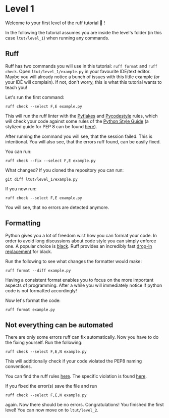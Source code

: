 # Level 1

Welcome to your first level of the ruff tutorial 🧙 !

In the following the tutorial assumes you are inside the level's folder (in this case `ltut/level_1`) when running any commands.

## Ruff

Ruff has two commands you will use in this tutorial: `ruff format` and `ruff check`.
Open `ltut/level_1/example.py` in your favourite IDE/text editor.
Maybe you will already notice a bunch of issues with this little example (or your IDE will complain).
If not, don't worry, this is what this tutorial wants to teach you!

Let's run the first command:

```
ruff check --select F,E example.py
```

This will run the ruff linter with the [Pyflakes](https://docs.astral.sh/ruff/rules/#pyflakes-f) and [Pycodestyle](https://docs.astral.sh/ruff/rules/#pycodestyle-e-w) rules, which will check your code against some rules of the [Python Style Guide](https://peps.python.org/pep-0008/) (a stylized guide for PEP 8 can be found [here](https://peps.python.org/pep-0008/)).

After running the command you will see, that the session failed.
This is intentional.
You will also see, that the errors ruff found, can be easily fixed.

You can run:

```
ruff check --fix --select F,E example.py
```

What changed? If you cloned the repository you can run:

```
git diff ltut/level_1/example.py
```

If you now run:

```
ruff check --select F,E example.py
```

You will see, that no errors are detected anymore.

## Formatting

Python gives you a lot of freedom w.r.t how you can format your code.
In order to avoid long discussions about code style you can simply enforce one.
A popular choice is [black](https://github.com/psf/black).
Ruff provides an incredibly fast [drop-in replacement](https://docs.astral.sh/ruff/formatter/) for black.

Run the following to see what changes the formatter would make:

```
ruff format --diff example.py
```

Having a consistent format enables you to focus on the more important aspects of programming.
After a while you will immediately notice if python code is not formatted accordingly!

Now let's format the code:

```
ruff format example.py
```

## Not everything can be automated

There are only some errors ruff can fix automatically.
Now you have to do the fixing yourself.
Run the following: 

```
ruff check --select F,E,N example.py
```

This will additionally check if your code violated the PEP8 naming conventions.

You can find the ruff rules [here](https://docs.astral.sh/ruff/rules/#pep8-naming-n).
The specific violation is found [here](https://docs.astral.sh/ruff/rules/invalid-function-name/). 

If you fixed the error(s) save the file and run

```
ruff check --select F,E,N example.py
```
again. Now there should be no errors. Congratulations! You finished the first level!
You can now move on to `ltut/level_2`.
